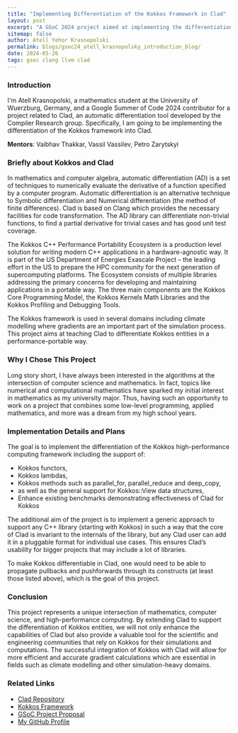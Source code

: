 ```yaml
---
title: "Implementing Differentiation of the Kokkos Framework in Clad"
layout: post
excerpt: "A GSoC 2024 project aimed at implementing the differentiation of the Kokkos framework into Clad"
sitemap: false
author: Atell Yehor Krasnopolski
permalink: blogs/gsoc24_atell_krasnopolsky_introduction_blog/
date: 2024-05-26
tags: gsoc clang llvm clad
---
```


### Introduction

I'm Atell Krasnopolski, a mathematics student at the University of Wuerzburg, Germany, and a Google Summer of Code 2024 contributor for a project related to Clad, an automatic differentiation tool developed by the Compiler Research group. Specifically, I am going to be implementing the differentiation of the Kokkos framework into Clad. 

**Mentors**: Vaibhav Thakkar, Vassil Vassilev, Petro Zarytskyi

### Briefly about Kokkos and Clad

In mathematics and computer algebra, automatic differentiation (AD) is a set of techniques
to numerically evaluate the derivative of a function specified by a computer program.
Automatic differentiation is an alternative technique to Symbolic differentiation and Numerical
differentiation (the method of finite differences). Clad is based on Clang which provides the
necessary facilities for code transformation. The AD library can differentiate non-trivial
functions, to find a partial derivative for trivial cases and has good unit test coverage.

The Kokkos C++ Performance Portability Ecosystem is a production level solution for writing
modern C++ applications in a hardware-agnostic way. It is part of the US Department of
Energies Exascale Project – the leading effort in the US to prepare the HPC community for
the next generation of supercomputing platforms. The Ecosystem consists of multiple
libraries addressing the primary concerns for developing and maintaining applications in a
portable way. The three main components are the Kokkos Core Programming Model, the
Kokkos Kernels Math Libraries and the Kokkos Profiling and Debugging Tools.

The Kokkos framework is used in several domains including climate modelling where
gradients are an important part of the simulation process. This project aims at teaching Clad
to differentiate Kokkos entities in a performance-portable way.

### Why I Chose This Project

Long story short, I have always been interested in the algorithms at the intersection of computer science and mathematics. In fact, topics like numerical and computational mathematics have sparked my initial interest in mathematics as my university major. Thus, having such an opportunity to work on a project that combines some low-level programming, applied mathematics, and more was a dream from my high school years.

### Implementation Details and Plans

The goal is to implement the differentiation of the Kokkos high-performance computing
framework including the support of:

- Kokkos functors,
- Kokkos lambdas,
- Kokkos methods such as parallel_for, parallel_reduce and deep_copy,
- as well as the general support for Kokkos::View data structures,
- Enhance existing benchmarks demonstrating effectiveness of Clad for Kokkos

The additional aim of the project is to implement a generic approach to support any C++
library (starting with Kokkos) in such a way that the core of Clad is invariant to the internals
of the library, but any Clad user can add it in a pluggable format for individual use cases.
This ensures Clad’s usability for bigger projects that may include a lot of libraries.

To make Kokkos differentiable in Clad, one would need to be able to propagate pullbacks and
pushforwards through its constructs (at least those listed above), which is the goal of this project.

### Conclusion

This project represents a unique intersection of mathematics, computer science, and high-performance computing. By extending Clad to support the differentiation of Kokkos entities, we will not only enhance the capabilities of Clad but also provide a valuable tool for the scientific and engineering communities that rely on Kokkos for their simulations and computations. The successful integration of Kokkos with Clad will allow for more efficient and accurate gradient calculations which are essential in fields such as climate modelling and other simulation-heavy domains.

### Related Links

- [Clad Repository](https://github.com/vgvassilev/clad)
- [Kokkos Framework](https://kokkos.org/)
- [GSoC Project Proposal](https://summerofcode.withgoogle.com/media/user/7bacecfd1611/proposal/gAAAAABmU0YUILyYTMPRrcmjcv31gQbse1K2pvtrZjJbfFJ-BpANfpBikwSOTM52mNTLxKQeOP-rdhfyqu7KSO-pe74cM18zatTIu6VI4EJzPW8FgNbD8l4=.pdf)
- [My GitHub Profile](https://github.com/gojakuch)
